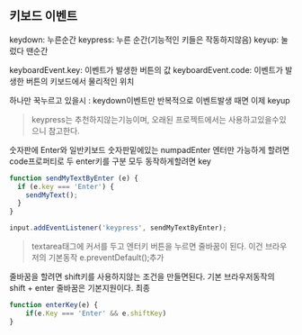 ## 키보드 이벤트
keydown: 누른순간
keypress: 누른 순간(기능적인 키들은 작동하지않음)
keyup: 눌렀다 땐순간

keyboardEvent.key: 이벤트가 발생한 버튼의 값
keyboardEvent.code: 이벤트가 발생한 버튼의 키보드에서 물리적인 위치

하나만 꾹누르고 있을시 : keydown이벤트만 반복적으로 이벤트발생 때면 이제 keyup
>keypress는 추천하지않는기능이며, 오래된 프로젝트에서는 사용하고있을수있으니 참고한다.

숫자판에 Enter와 일반키보드 숫자판밑에있는 numpadEnter
엔터만 가능하게 할려면 code프로퍼티로 두 enter키를 구분
모두 동작하게할려면 key
```js
function sendMyTextByEnter (e) {
  if (e.key === 'Enter') {
    sendMyText();
  }
}

input.addEventListener('keypress', sendMyTextByEnter);
```
>textarea태그에 커서를 두고 엔터키 버튼을 누르면 줄바꿈이 된다. 이건 브라우저의 기본동작
>e.preventDefault();추가

줄바꿈을 할려면 shift키를 사용하지않는 조건을 만들면된다.
기본 브라우저동작의 shift + enter 줄바꿈은 기본지원이다.
최종
```js
function enterKey(e) {
	if(e.Key === 'Enter' && e.shiftKey)
}
```
```